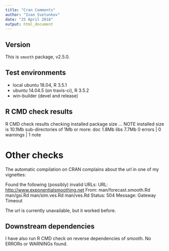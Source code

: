 ```yaml
---
title: "Cran Comments"
author: "Ivan Svetunkov"
date: "25 April 2018"
output: html_document
---
```

## Version
This is ``smooth`` package, v2.5.0.

## Test environments
* local ubuntu 18.04, R 3.5.1
* ubuntu 14.04.5 (on travis-ci), R 3.5.2
* win-builder (devel and release)

## R CMD check results
R CMD check results
checking installed package size ... NOTE
  installed size is  10.1Mb
  sub-directories of 1Mb or more:
    doc    1.8Mb
    libs   7.7Mb
0 errors | 0 warnings | 1 note

# Other checks
The automatic compilation on CRAN complains about the url in one of my vignettes:

Found the following (possibly) invalid URLs:
  URL: http://www.exponentialsmoothing.net
    From: man/forecast.smooth.Rd
            man/gsi.Rd
            man/sim.ves.Rd
            man/ves.Rd
      Status: 504
      Message: Gateway Timeout

The url is currently unavailable, but it worked before.

## Downstream dependencies
I have also run R CMD check on reverse dependencies of smooth.
No ERRORs or WARNINGs found.

